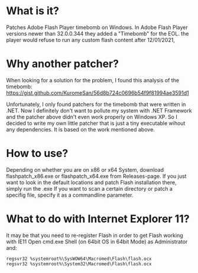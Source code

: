 # What is it?
Patches Adobe Flash Player timebomb on Windows.
In Adobe Flash Player versions newer than 32.0.0.344 they added a "Timebomb" for the EOL. the player would refuse to run any custom flash content after 12/01/2021,

# Why another patcher?
When looking for a solution for the problem, I found this analysis of the timebomb:
https://gist.github.com/KuromeSan/56d8b724c0696b54f9f81994ae3591d1

Unfortunately, I only found patchers for the timebomb that were written in .NET.
Now I definitely don't want to pollute my system with .NET Framework and the patcher above didn't even work properly on Windows XP.
So I decided to write my own little patcher that is just a tiny executable wihout any dependencies.
It is based on the work mentioned above.

# How to use?
Depending on whether you are on x86 or x64 System, download flashpatch_x86.exe or flashpatch_x64.exe from Releases-page.
If you just want to look in the default locations and patch Flash installation there, simply run the .exe
If you want to scan a certain directory or patch a specifig file, specify it as a commandline parameter.

# What to do with Internet Explorer 11?
It may be that you need to re-register Flash in order to get Flash working with IE11
Open cmd.exe Shell (on 64bit OS in 64bit Mode) as Administrator and:

```
regsvr32 %systemroot%\SysWOW64\Macromed\Flash\flash.ocx
regsvr32 %systemroot%\System32\Macromed\Flash\flash.ocx
```
